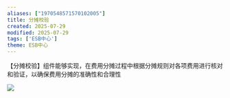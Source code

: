```yaml
---
aliases: ["1970548571570102005"]
title: 分摊校验
created: 2025-07-29
modified: 2025-07-29
tags: ['ESB中心']
theme: ESB中心
---
```


【分摊校验】组件能够实现，在费用分摊过程中根据分摊规则对各项费用进行核对和验证，以确保费用分摊的准确性和合理性

![](https://myhelpdoc.oss-cn-heyuan.aliyuncs.com/mdimages/65faae634de0127c74ff039b8022bd4a.jpg)

